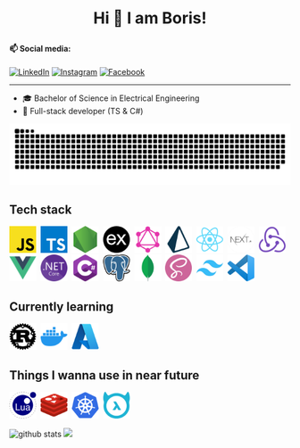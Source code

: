 # <p align="center">Hi 👋 I am Boris!</p>

#### 📫 Social media:

<a href="https://www.linkedin.com/in/boris-bošković-5069a9182/" target="_blank"><img src="https://img.shields.io/badge/LinkedIn-%230077B5.svg?&style=flat-square&logo=linkedin&logoColor=white" alt="LinkedIn"></a>
<a href="https://www.instagram.com/boskovic._/" target="_blank"><img src="https://img.shields.io/badge/Instagram-%23E4405F.svg?&style=flat-square&logo=instagram&logoColor=white" alt="Instagram"></a>
<a href="https://www.facebook.com/borishetfield" target="_blank"><img src="https://img.shields.io/badge/Facebook-%231877F2.svg?&style=flat-square&logo=facebook&logoColor=white" alt="Facebook"></a>

---

-   🎓 Bachelor of Science in Electrical Engineering
-   🎯 Full-stack developer (TS & C#)

<img src="images/snake.svg" />

## Tech stack

<a href="https://developer.mozilla.org/en-US/docs/Web/JavaScript" target="_blank"><img src="icons/javascript.png" title="JavaScript" width=48 height=48 /></a>&nbsp;
<a href="https://www.typescriptlang.org/" target="_blank"><img src="icons/typescript.png" title="TypeScript" width=48 height=48 /></a>&nbsp;
<a href="https://nodejs.org/en/" target="_blank"><img src="icons/nodejs.png" title="Node.js" width=48 height=48 /></a>&nbsp;
<a href="https://expressjs.com/" target="_blank"><img src="icons/express.png" title="express.js" width=48 height=48 /></a>&nbsp;
<a href="https://graphql.org/" target="_blank"><img src="icons/graphql.png" title="GraphQL" width=48 height=48 /></a>&nbsp;
<a href="https://www.prisma.io//" target="_blank"><img src="icons/prisma.png" title="Prisma" width=48 height=48 /></a>&nbsp;
<a href="https://reactjs.org/" target="_blank"><img src="icons/react.png" title="React" width=48 height=48 /></a>&nbsp;
<a href="https://nextjs.org/" target="_blank"><img src="icons/next.png" title="Next.js" width=48 height=48 /></a>&nbsp;
<a href="https://redux.js.org/" target="_blank"><img src="icons/redux.png" title="Redux" width=48 height=48 /></a>&nbsp;
<a href="https://vuejs.org/" target="_blank"><img src="icons/vuejs.png" title="Vue.js" width=48 height=48 /></a>&nbsp;
<a href="https://docs.microsoft.com/en-us/aspnet/core/?view=aspnetcore-6.0" target="_blank"><img src="icons/dotnetcore.png" title=".NET Core" width=48 height=48 /></a>&nbsp;
<a href="https://docs.microsoft.com/en-us/dotnet/csharp/" target="_blank"><img src="icons/csharp.png" title="C#" width=48 height=48 /></a>&nbsp;
<a href="https://www.postgresql.org/" target="_blank"><img src="icons/postgres.png" title="PostgreSQL" width=48 height=48 /></a>&nbsp;
<a href="https://www.mongodb.com/" target="_blank"><img src="icons/mongodb.png" title="MongoDB" width=48 height=48 /></a>&nbsp;
<a href="https://sass-lang.com/" target="_blank"><img src="icons/sass.png" title="Sass" width=48 height=48 /></a>&nbsp;
<a href="https://tailwindcss.com/" target="_blank"><img src="icons/tailwind.png" title="Tailwind" width=48 height=48 /></a>&nbsp;
<a href="https://code.visualstudio.com/" target="_blank"><img src="icons/vscode.png" title="Visual Studio Code" width=48 height=48 /></a>&nbsp;

## Currently learning

<a href="https://www.rust-lang.org/" target="_blank"><img src="icons/rust.png" title="Rust" width=48 height=48 /></a>&nbsp;
<a href="https://www.docker.com/" target="_blank"><img src="icons/docker.png" title="Docker" width=48 height=48 /></a>&nbsp;
<a href="https://azure.microsoft.com/" target="_blank"><img src="icons/azure.png" title="Azure" width=48 height=48 /></a>&nbsp;

## Things I wanna use in near future

<a href="https://www.lua.org/" target="_blank"><img src="icons/lua.png" title="Lua" width=48 height=48 /></a>&nbsp;
<a href="https://redis.io/" target="_blank"><img src="icons/redis.png" title="Redis" width=48 height=48 /></a>&nbsp;
<a href="https://kubernetes.io/" target="_blank"><img src="icons/kubernetes.png" title="Kubernetes" width=48 height=48 /></a>&nbsp;
<a href="https://hasura.io/docs/latest/graphql/core/index/" target="_blank"><img src="icons/hasura.png" title="Hasura" width=48 height=48 /></a>&nbsp;

<img src="https://github-readme-stats.vercel.app/api?username=borisboskovic&show_icons=true" alt="github stats" width="48%" /> <img src="https://github-readme-streak-stats.herokuapp.com/?user=borisboskovic&theme=light" width="48%" >

<!--
**borisboskovic/borisboskovic** is a ✨ _special_ ✨ repository because its `README.md` (this file) appears on your GitHub profile.

Here are some ideas to get you started:

- 🔭 I’m currently working on ...
- 🌱 I’m currently learning ...
- 👯 I’m looking to collaborate on ...
- 🤔 I’m looking for help with ...
- 💬 Ask me about ...
- 📫 How to reach me: ...
- 😄 Pronouns: ...
- ⚡ Fun fact: ...

![Visitor](https://visitor-badge.laobi.icu/badge?page_id=borisboskovic)

### Top Languages
 ![Top Langs](https://github-readme-stats.vercel.app/api/top-langs/?username=borisboskovic&layout=compact)

### Github Streaks
<img src="https://github-readme-streak-stats.herokuapp.com/?user=borisboskovic&theme=light" width="45%" >

-->
